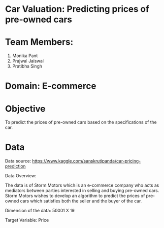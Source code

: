 # Car Valuation: Predicting prices of pre-owned cars

# Team Members:
1. Monika Pant
2. Prajwal Jaiswal
3. Pratibha Singh
  
# Domain: E-commerce
  
# Objective
  To predict the prices of pre-owned cars based on the specifications of the car.

# Data
 Data source:
 https://www.kaggle.com/sanskrutipanda/car-pricing-prediction
 
 Data Overview:
   
 The data is of Storm Motors which is an e-commerce company who acts as mediators between parties interested in selling and buying pre-owned cars.
 Storm Motors wishes to develop an algorithm to predict the prices of pre-owned cars which satisfies both the seller and the buyer of the car.
 
 Dimension of the data: 50001 X 19
 
 Target Variable: Price






